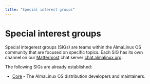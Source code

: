 ```yaml
---
title: "Special interest groups"
---
```


# Special interest groups

Special integerest groups (SIGs) are teams within the AlmaLinux OS community
that are focused on specific topics. Each SIG has its own channel on our
[Mattermost](https://mattermost.com/) chat server
[chat.almalinux.org](https://chat.almalinux.org/).


The following SIGs are already established:

* [Core](/sigs/Core) - The AlmaLinux OS distribution developers and maintainers.
